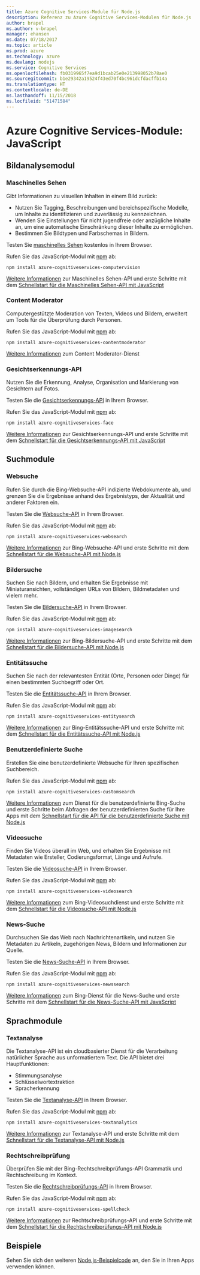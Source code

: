 ```yaml
---
title: Azure Cognitive Services-Module für Node.js
description: Referenz zu Azure Cognitive Services-Modulen für Node.js
author: brapel
ms.author: v-brapel
manager: ehansen
ms.date: 07/18/2017
ms.topic: article
ms.prod: azure
ms.technology: azure
ms.devlang: nodejs
ms.service: Cognitive Services
ms.openlocfilehash: fb0319965f7ea9d1bcab25e0e213998052b78ae0
ms.sourcegitcommit: b1e29342a19524f43ed70f4bc961dcfdacffb14a
ms.translationtype: HT
ms.contentlocale: de-DE
ms.lasthandoff: 11/15/2018
ms.locfileid: "51471584"
---
```

# <a name="javascript-azure-cognitive-services-modules"></a>Azure Cognitive Services-Module: JavaScript

## <a name="vision-modules"></a>Bildanalysemodul

### <a name="computer-vision"></a>Maschinelles Sehen 

Gibt Informationen zu visuellen Inhalten in einem Bild zurück:

- Nutzen Sie Tagging, Beschreibungen und bereichspezifische Modelle, um Inhalte zu identifizieren und zuverlässig zu kennzeichnen.
- Wenden Sie Einstellungen für nicht jugendfreie oder anzügliche Inhalte an, um eine automatische Einschränkung dieser Inhalte zu ermöglichen.
- Bestimmen Sie Bildtypen und Farbschemas in Bildern.

Testen Sie [maschinelles Sehen](https://azure.microsoft.com/services/cognitive-services/computer-vision/) kostenlos in Ihrem Browser.

Rufen Sie das JavaScript-Modul mit [npm](https://docs.npmjs.com/getting-started/installing-npm-packages-locally) ab:

```
npm install azure-cognitiveservices-computervision
```

[Weitere Informationen](/azure/cognitive-services/computer-vision/home) zur Maschinelles Sehen-API und erste Schritte mit dem [Schnellstart für die Maschinelles Sehen-API mit JavaScript](/azure/cognitive-services/computer-vision/quickstarts/javascript)

### <a name="content-moderator"></a>Content Moderator

Computergestützte Moderation von Texten, Videos und Bildern, erweitert um Tools für die Überprüfung durch Personen.

Rufen Sie das JavaScript-Modul mit [npm](https://docs.npmjs.com/getting-started/installing-npm-packages-locally) ab:

```
npm install azure-cognitiveservices-contentmoderator
```

[Weitere Informationen](/azure/cognitive-services/content-moderator/overview) zum Content Moderator-Dienst

### <a name="face-api"></a>Gesichtserkennungs-API

Nutzen Sie die Erkennung, Analyse, Organisation und Markierung von Gesichtern auf Fotos. 

Testen Sie die [Gesichtserkennungs-API](https://azure.microsoft.com/services/cognitive-services/face/) in Ihrem Browser.

Rufen Sie das JavaScript-Modul mit [npm](https://docs.npmjs.com/getting-started/installing-npm-packages-locally) ab:

```
npm install azure-cognitiveservices-face
```

[Weitere Informationen](/azure/cognitive-services/face/overview) zur Gesichtserkennungs-API und erste Schritte mit dem [Schnellstart für die Gesichtserkennungs-API mit JavaScript](/azure/cognitive-services/Face/quickstarts/javascript)

## <a name="search-modules"></a>Suchmodule

### <a name="web-search"></a>Websuche

Rufen Sie durch die Bing-Websuche-API indizierte Webdokumente ab, und grenzen Sie die Ergebnisse anhand des Ergebnistyps, der Aktualität und anderer Faktoren ein. 

Testen Sie die [Websuche-API](https://azure.microsoft.com/services/cognitive-services/bing-web-search-api/) in Ihrem Browser.

Rufen Sie das JavaScript-Modul mit [npm](https://docs.npmjs.com/getting-started/installing-npm-packages-locally) ab:

```
npm install azure-cognitiveservices-websearch
```

[Weitere Informationen](/azure/cognitive-services/bing-web-search/overview) zur Bing-Websuche-API und erste Schritte mit dem [Schnellstart für die Websuche-API mit Node.js](/azure/cognitive-services/bing-web-search/quickstarts/nodejs)

### <a name="image-search"></a>Bildersuche

Suchen Sie nach Bildern, und erhalten Sie Ergebnisse mit Miniaturansichten, vollständigen URLs von Bildern, Bildmetadaten und vielem mehr.

Testen Sie die [Bildersuche-API](https://azure.microsoft.com/services/cognitive-services/bing-image-search-api/) in Ihrem Browser.

Rufen Sie das JavaScript-Modul mit [npm](https://docs.npmjs.com/getting-started/installing-npm-packages-locally) ab:

```
npm install azure-cognitiveservices-imagesearch
```

[Weitere Informationen](/azure/cognitive-services/bing-image-search/overview) zur Bing-Bildersuche-API und erste Schritte mit dem [Schnellstart für die Bildersuche-API mit Node.js](/azure/cognitive-services/bing-image-search/quickstarts/nodejs)


### <a name="entity-search"></a>Entitätssuche

Suchen Sie nach der relevantesten Entität (Orte, Personen oder Dinge) für einen bestimmten Suchbegriff oder Ort.

Testen Sie die [Entitätssuche-API](https://azure.microsoft.com/services/cognitive-services/bing-entity-search-api/) in Ihrem Browser.

Rufen Sie das JavaScript-Modul mit [npm](https://docs.npmjs.com/getting-started/installing-npm-packages-locally) ab:

```
npm install azure-cognitiveservices-entitysearch
```

[Weitere Informationen](/azure/cognitive-services/bing-entities-search/search-the-web) zur Bing-Entitätssuche-API und erste Schritte mit dem [Schnellstart für die Entitätssuche-API mit Node.js](/azure/cognitive-services/bing-entities-search/quickstarts/nodejs)

### <a name="custom-search"></a>Benutzerdefinierte Suche

Erstellen Sie eine benutzerdefinierte Websuche für Ihren spezifischen Suchbereich.

Rufen Sie das JavaScript-Modul mit [npm](https://docs.npmjs.com/getting-started/installing-npm-packages-locally) ab:

```
npm install azure-cognitiveservices-customsearch
```

[Weitere Informationen](/azure/cognitive-services/bing-custom-search/) zum Dienst für die benutzerdefinierte Bing-Suche und erste Schritte beim Abfragen der benutzerdefinierten Suche für Ihre Apps mit dem [Schnellstart für die API für die benutzerdefinierte Suche mit Node.js](/azure/cognitive-services/bing-custom-search/call-endpoint-nodejs)

### <a name="video-search"></a>Videosuche

Finden Sie Videos überall im Web, und erhalten Sie Ergebnisse mit Metadaten wie Ersteller, Codierungsformat, Länge und Aufrufe.

Testen Sie die [Videosuche-API](https://azure.microsoft.com/services/cognitive-services/bing-video-search-api/) in Ihrem Browser.

Rufen Sie das JavaScript-Modul mit [npm](https://docs.npmjs.com/getting-started/installing-npm-packages-locally) ab:

```
npm install azure-cognitiveservices-videosearch
```

[Weitere Informationen](/azure/cognitive-services/bing-video-search/search-the-web) zum Bing-Videosuchdienst und erste Schritte mit dem [Schnellstart für die Videosuche-API mit Node.js](/azure/cognitive-services/bing-video-search/nodejs)


### <a name="news-search"></a>News-Suche

Durchsuchen Sie das Web nach Nachrichtenartikeln, und nutzen Sie Metadaten zu Artikeln, zugehörigen News, Bildern und Informationen zur Quelle.

Testen Sie die [News-Suche-API](https://azure.microsoft.com/services/cognitive-services/bing-news-search-api/) in Ihrem Browser.

Rufen Sie das JavaScript-Modul mit [npm](https://docs.npmjs.com/getting-started/installing-npm-packages-locally) ab:

```
npm install azure-cognitiveservices-newssearch
```

[Weitere Informationen](/azure/cognitive-services/bing-news-search/search-the-web) zum Bing-Dienst für die News-Suche und erste Schritte mit dem [Schnellstart für die News-Suche-API mit JavaScript](/azure/cognitive-services/bing-news-search/nodejs)


## <a name="language-modules"></a>Sprachmodule

### <a name="text-analytics"></a>Textanalyse 

Die Textanalyse-API ist ein cloudbasierter Dienst für die Verarbeitung natürlicher Sprache aus unformatiertem Text. Die API bietet drei Hauptfunktionen:

- Stimmungsanalyse
- Schlüsselwortextraktion
- Spracherkennung

Testen Sie die [Textanalyse-API](https://azure.microsoft.com/services/cognitive-services/text-analytics/) in Ihrem Browser.

Rufen Sie das JavaScript-Modul mit [npm](https://docs.npmjs.com/getting-started/installing-npm-packages-locally) ab:

```
npm install azure-cognitiveservices-textanalytics
```

[Weitere Informationen](/azure/cognitive-services/text-analytics/overview) zur Textanalyse-API und erste Schritte mit dem [Schnellstart für die Textanalyse-API mit Node.js](/azure/cognitive-services/text-analytics/quickstarts/nodejs)


### <a name="spell-check"></a>Rechtschreibprüfung

Überprüfen Sie mit der Bing-Rechtschreibprüfungs-API Grammatik und Rechtschreibung im Kontext.

Testen Sie die [Rechtschreibprüfungs-API](https://azure.microsoft.com/services/cognitive-services/spell-check/) in Ihrem Browser.

Rufen Sie das JavaScript-Modul mit [npm](https://docs.npmjs.com/getting-started/installing-npm-packages-locally) ab:

```
npm install azure-cognitiveservices-spellcheck
```

[Weitere Informationen](/azure/cognitive-services/bing-spell-check/proof-text) zur Rechtschreibprüfungs-API und erste Schritte mit dem [Schnellstart für die Rechtschreibprüfungs-API mit Node.js](/azure/cognitive-services/bing-spell-check/quickstarts/nodejs)

## <a name="samples"></a>Beispiele

Sehen Sie sich den weiteren [Node.js-Beispielcode](https://azure.microsoft.com/resources/samples/?platform=nodejs) an, den Sie in Ihren Apps verwenden können.
